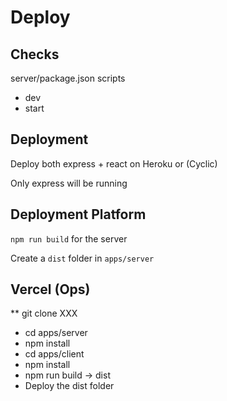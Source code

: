 # Deploy

## Checks

server/package.json scripts

* dev
* start

## Deployment

Deploy both express + react on Heroku or (Cyclic)

Only express will be running

## Deployment Platform
`npm run build` for the server

Create a `dist` folder in `apps/server`

## Vercel (Ops)

** git clone XXX
* cd apps/server
* npm install
* cd apps/client
* npm install
* npm run build -> dist
* Deploy the dist folder
